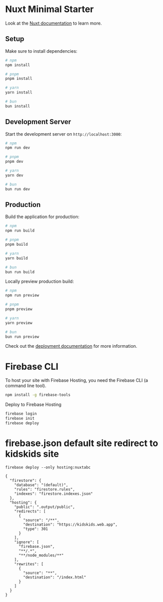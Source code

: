 # Nuxt Minimal Starter

Look at the [Nuxt documentation](https://nuxt.com/docs/getting-started/introduction) to learn more.

## Setup

Make sure to install dependencies:

```bash
# npm
npm install

# pnpm
pnpm install

# yarn
yarn install

# bun
bun install
```

## Development Server

Start the development server on `http://localhost:3000`:

```bash
# npm
npm run dev

# pnpm
pnpm dev

# yarn
yarn dev

# bun
bun run dev
```

## Production

Build the application for production:

```bash
# npm
npm run build

# pnpm
pnpm build

# yarn
yarn build

# bun
bun run build
```

Locally preview production build:

```bash
# npm
npm run preview

# pnpm
pnpm preview

# yarn
yarn preview

# bun
bun run preview
```

Check out the [deployment documentation](https://nuxt.com/docs/getting-started/deployment) for more information.

# Firebase CLI

To host your site with Firebase Hosting, you need the Firebase CLI (a command line tool).
```bash
npm install -g firebase-tools
```

Deploy to Firebase Hosting

```bash
firebase login
firebase init
firebase deploy
```

# firebase.json default site redirect to kidskids site
```
firebase deploy --only hosting:nuxtabc

{
  "firestore": {
    "database": "(default)",
    "rules": "firestore.rules",
    "indexes": "firestore.indexes.json"
  },
  "hosting": {
    "public": ".output/public",
    "redirects": [
      {
        "source": "/**",
        "destination": "https://kidskids.web.app",
        "type": 301
      }
    ],
    "ignore": [
      "firebase.json",
      "**/.*",
      "**/node_modules/**"
    ],
    "rewrites": [
      {
        "source": "**",
        "destination": "/index.html"
      }
    ]
  }
}
```
